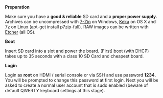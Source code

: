 **Preparation**

Make sure you have a **good & reliable** SD card and a **proper power supply**. Archives can be uncompressed with [7-Zip](http://www.7-zip.org/) on Windows, [Keka](http://www.kekaosx.com/en/) on OS X and 7z on Linux (apt-get install p7zip-full). RAW images can be written with [Etcher](https://www.etcher.io) (all OS).

**Boot**

Insert SD card into a slot and power the board. (First) boot (with DHCP) takes up to 35 seconds with a class 10 SD Card and cheapest board.

**Login**

Login as **root** on HDMI / serial console or via SSH and use password **1234**. You will be prompted to change this password at first login. Next you will be asked to create a normal user account that is sudo enabled (beware of default QWERTY keyboard settings at this stage).